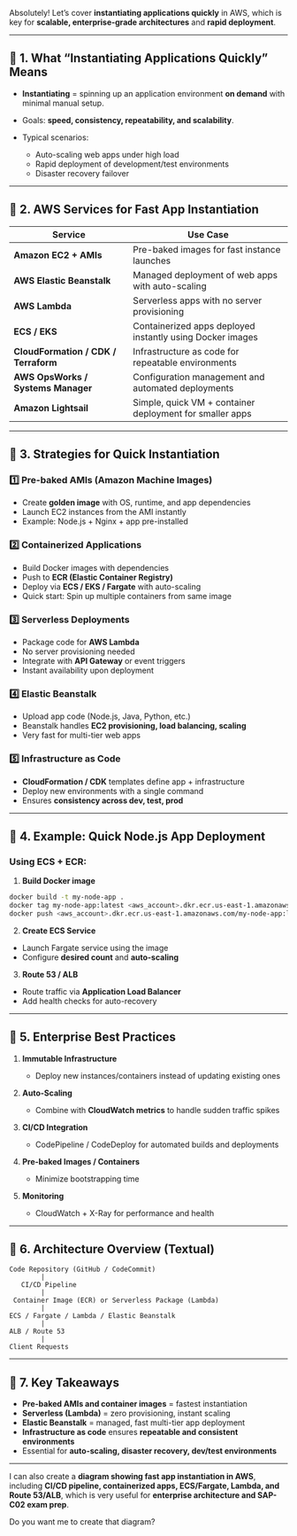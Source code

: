 Absolutely! Let’s cover **instantiating applications quickly** in AWS, which is key for **scalable, enterprise-grade architectures** and **rapid deployment**.

---

## 🧭 1. What “Instantiating Applications Quickly” Means

- **Instantiating** = spinning up an application environment **on demand** with minimal manual setup.
- Goals: **speed, consistency, repeatability, and scalability**.
- Typical scenarios:

  - Auto-scaling web apps under high load
  - Rapid deployment of development/test environments
  - Disaster recovery failover

---

## 🔹 2. AWS Services for Fast App Instantiation

| Service                              | Use Case                                                  |
| ------------------------------------ | --------------------------------------------------------- |
| **Amazon EC2 + AMIs**                | Pre-baked images for fast instance launches               |
| **AWS Elastic Beanstalk**            | Managed deployment of web apps with auto-scaling          |
| **AWS Lambda**                       | Serverless apps with no server provisioning               |
| **ECS / EKS**                        | Containerized apps deployed instantly using Docker images |
| **CloudFormation / CDK / Terraform** | Infrastructure as code for repeatable environments        |
| **AWS OpsWorks / Systems Manager**   | Configuration management and automated deployments        |
| **Amazon Lightsail**                 | Simple, quick VM + container deployment for smaller apps  |

---

## 🔹 3. Strategies for Quick Instantiation

### 1️⃣ Pre-baked AMIs (Amazon Machine Images)

- Create **golden image** with OS, runtime, and app dependencies
- Launch EC2 instances from the AMI instantly
- Example: Node.js + Nginx + app pre-installed

### 2️⃣ Containerized Applications

- Build Docker images with dependencies
- Push to **ECR (Elastic Container Registry)**
- Deploy via **ECS / EKS / Fargate** with auto-scaling
- Quick start: Spin up multiple containers from same image

### 3️⃣ Serverless Deployments

- Package code for **AWS Lambda**
- No server provisioning needed
- Integrate with **API Gateway** or event triggers
- Instant availability upon deployment

### 4️⃣ Elastic Beanstalk

- Upload app code (Node.js, Java, Python, etc.)
- Beanstalk handles **EC2 provisioning, load balancing, scaling**
- Very fast for multi-tier web apps

### 5️⃣ Infrastructure as Code

- **CloudFormation / CDK** templates define app + infrastructure
- Deploy new environments with a single command
- Ensures **consistency across dev, test, prod**

---

## 🔹 4. Example: Quick Node.js App Deployment

### Using ECS + ECR:

1. **Build Docker image**

```bash
docker build -t my-node-app .
docker tag my-node-app:latest <aws_account>.dkr.ecr.us-east-1.amazonaws.com/my-node-app:latest
docker push <aws_account>.dkr.ecr.us-east-1.amazonaws.com/my-node-app:latest
```

2. **Create ECS Service**

- Launch Fargate service using the image
- Configure **desired count** and **auto-scaling**

3. **Route 53 / ALB**

- Route traffic via **Application Load Balancer**
- Add health checks for auto-recovery

---

## 🔹 5. Enterprise Best Practices

1. **Immutable Infrastructure**

   - Deploy new instances/containers instead of updating existing ones

2. **Auto-Scaling**

   - Combine with **CloudWatch metrics** to handle sudden traffic spikes

3. **CI/CD Integration**

   - CodePipeline / CodeDeploy for automated builds and deployments

4. **Pre-baked Images / Containers**

   - Minimize bootstrapping time

5. **Monitoring**

   - CloudWatch + X-Ray for performance and health

---

## 🔹 6. Architecture Overview (Textual)

```
Code Repository (GitHub / CodeCommit)
        |
   CI/CD Pipeline
        |
 Container Image (ECR) or Serverless Package (Lambda)
        |
ECS / Fargate / Lambda / Elastic Beanstalk
        |
ALB / Route 53
        |
Client Requests
```

---

## 🧾 7. Key Takeaways

- **Pre-baked AMIs and container images** = fastest instantiation
- **Serverless (Lambda)** = zero provisioning, instant scaling
- **Elastic Beanstalk** = managed, fast multi-tier app deployment
- **Infrastructure as code** ensures **repeatable and consistent environments**
- Essential for **auto-scaling, disaster recovery, dev/test environments**

---

I can also create a **diagram showing fast app instantiation in AWS**, including **CI/CD pipeline, containerized apps, ECS/Fargate, Lambda, and Route 53/ALB**, which is very useful for **enterprise architecture and SAP-C02 exam prep**.

Do you want me to create that diagram?
